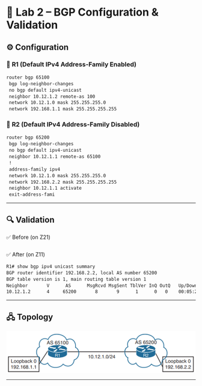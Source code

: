 # 🔹 Lab 2 – BGP Configuration & Validation
## ⚙️ Configuration
### 🔀 **R1** (Default IPv4 Address-Family Enabled)
```bash
router bgp 65100
 bgp log-neighbor-changes
 no bgp default ipv4-unicast
 neighbor 10.12.1.2 remote-as 100
 network 10.12.1.0 mask 255.255.255.0
 network 192.168.1.1 mask 255.255.255.255
```
### 🔀 **R2** (Default IPv4 Address-Family Disabled)

```bash
router bgp 65200
 bgp log-neighbor-changes
 no bgp default ipv4-unicast
 neighbor 10.12.1.1 remote-as 65100
 !
 address-family ipv4
 network 10.12.1.0 mask 255.255.255.0
 network 192.168.2.2 mask 255.255.255.255
 neighbor 10.12.1.1 activate
 exit-address-fami
```

-----

## 🔍 Validation

✅ Before (on Z21)
```bash

```
✅ After (on Z11)
```bash
R1# show bgp ipv4 unicast summary
BGP router identifier 192.168.2.2, local AS number 65200
BGP table version is 1, main routing table version 1
Neighbor       V      AS      MsgRcvd MsgSent TblVer InQ OutQ   Up/Down    State/PfxRcd
10.12.1.2      4     65200       8       9      1      0   0    00:05:23        0
```

-----

## 🖧 Topology

![Lab 1 Topology](../Diagrams/basic.png)

-----

